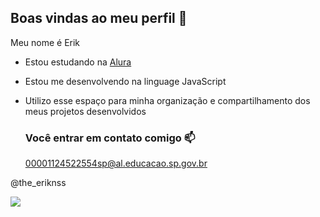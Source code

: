 ## Boas vindas ao meu perfil 💙

Meu nome é Erik

- Estou estudando na [Alura](https://www.alura.com.br)
- Estou me desenvolvendo na linguage JavaScript
- Utilizo esse espaço para minha organização e compartilhamento dos meus projetos desenvolvidos

  ### Você entrar em contato comigo 📫

   00001124522554sp@al.educacao.sp.gov.br
  
@the_eriknss

![](https://media1.tenor.com/m/_bsFPWDMF64AAAAC/nodding-crossed-arms.gi)

